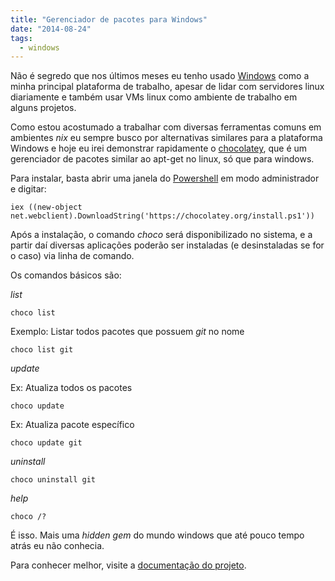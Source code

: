 ```yaml
---
title: "Gerenciador de pacotes para Windows"
date: "2014-08-24"
tags:
  - windows
---
```


Não é segredo que nos últimos meses eu tenho usado [Windows](http://windows.microsoft.com/pt-br/windows/home) como a
minha principal plataforma de trabalho, apesar de lidar com servidores linux diariamente e também usar VMs linux como
ambiente de trabalho em alguns projetos.

Como estou acostumado a trabalhar com diversas ferramentas comuns em ambientes _nix_ eu sempre busco por alternativas
similares para a plataforma Windows e hoje eu irei demonstrar rapidamente o [chocolatey](https://chocolatey.org/), que é
um gerenciador de pacotes similar ao apt-get no linux, só que para windows.

Para instalar, basta abrir uma janela do [Powershell](http://technet.microsoft.com/pt-br/library/bb978526.aspx) em modo 
administrador e digitar:

    iex ((new-object net.webclient).DownloadString('https://chocolatey.org/install.ps1'))

Após a instalação, o comando _choco_ será disponibilizado no sistema, e a partir daí diversas aplicações poderão ser
instaladas (e desinstaladas se for o caso) via linha de comando.

Os comandos básicos são:

_list_

    choco list

Exemplo: Listar todos pacotes que possuem _git_ no nome

    choco list git

_update_

Ex: Atualiza todos os pacotes

    choco update

Ex: Atualiza pacote específico

    choco update git

_uninstall_

    choco uninstall git

_help_

    choco /?

É isso. Mais uma _hidden gem_ do mundo windows que até pouco tempo atrás eu não conhecia.

Para conhecer melhor, visite a [documentação do projeto](https://github.com/chocolatey/chocolatey/wiki).